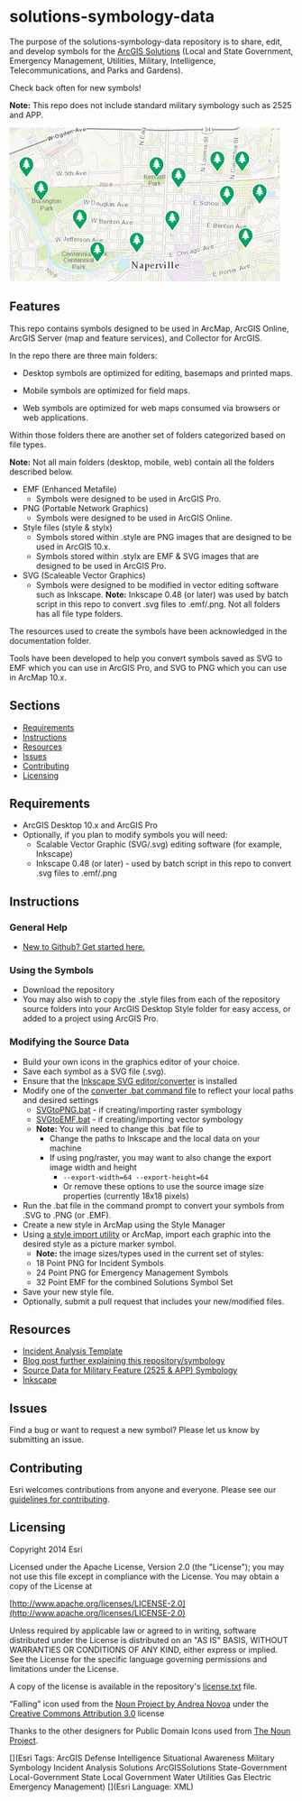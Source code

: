 solutions-symbology-data
========================

The purpose of the solutions-symbology-data repository is to share, edit, and develop symbols for the [ArcGIS Solutions](http://solutions.arcgis.com/ "ArcGIS Solutions") (Local and State Government, Emergency Management, Utilities, Military, Intelligence, Telecommunications, and Parks and Gardens).

Check back often for new symbols! 

**Note:** This repo does not include standard military symbology such as 2525 and APP.

![Image of repository-template](symbols-image.jpg)

## Features

This repo contains symbols designed to be used in ArcMap, ArcGIS Online, ArcGIS Server (map and feature services), and Collector for ArcGIS.

In the repo there are three main folders: 




- Desktop symbols are optimized for editing, basemaps and printed maps.


- Mobile symbols are optimized for field maps.


- Web symbols are optimized for web maps consumed via browsers or web applications.

Within those folders there are another set of folders categorized based on file types.

**Note:** Not all main folders (desktop, mobile, web) contain all the folders described below.

* EMF (Enhanced Metafile)
  *  Symbols were designed to be used in ArcGIS Pro. 
* PNG (Portable Network Graphics)
  * Symbols were designed to be used in ArcGIS Online.
* Style files (style & stylx) 
  * Symbols stored within .style are PNG images that are designed to be used in ArcGIS 10.x.
  * Symbols stored within .stylx are EMF & SVG images that are designed to be used in ArcGIS Pro.
* SVG (Scaleable Vector Graphics)
  * Symbols were designed to be modified in vector editing software such as Inkscape. **Note:** Inkscape 0.48 (or later) was used by batch script in this repo to convert .svg files to .emf/.png. Not all folders has all file type folders. 

The resources used to create the symbols have been acknowledged in the documentation folder.

Tools have been developed to help you convert symbols saved as SVG to EMF which you can use in ArcGIS Pro, and SVG to PNG which you can use in ArcMap 10.x.



## Sections

* [Requirements](#requirements)
* [Instructions](#instructions)
* [Resources](#resources)
* [Issues](#issues)
* [Contributing](#contributing)
* [Licensing](#licensing)

## Requirements

* ArcGIS Desktop 10.x and ArcGIS Pro
* Optionally, if you plan to modify symbols you will need:
    * Scalable Vector Graphic (SVG/.svg) editing software (for example, Inkscape)
    * Inkscape 0.48 (or later) - used by batch script in this repo to convert .svg files to .emf/.png

## Instructions

### General Help

* [New to Github? Get started here.](http://htmlpreview.github.com/?https://github.com/Esri/esri.github.com/blob/master/help/esri-getting-to-know-github.html)

### Using the Symbols

* Download the repository
* You may also wish to copy the .style files from each of the repository source folders into your ArcGIS Desktop Style folder for easy access, or added to a project using ArcGIS Pro.
 
### Modifying the Source Data
   
* Build your own icons in the graphics editor of your choice. 
* Save each symbol as a SVG file (.svg). 
* Ensure that the [Inkscape SVG editor/converter](http://www.inkscape.org) is installed
* Modify one of the [converter .bat command file](./tools) to reflect your local paths and desired settings
    * [SVGtoPNG.bat](./tools/SVGtoPNG.bat) - if creating/importing raster symbology
    * [SVGtoEMF.bat](./tools/SVGtoEMF.bat) - if creating/importing vector symbology
    * **Note:** You will need to change this .bat file to
        * Change the paths to Inkscape and the local data on your machine
        * If using png/raster, you may want to also change the export image width and height
            * `--export-width=64 --export-height=64`
            * Or remove these options to use the source image size properties (currently 18x18 pixels)
* Run the .bat file in the command prompt to convert your symbols from .SVG to .PNG (or .EMF).
* Create a new style in ArcMap using the Style Manager
* Using [a style import utility](https://github.com/williamscraigm/makiArcGISStyle) or ArcMap, import each graphic into the desired style as a picture marker symbol.
    * **Note:** the image sizes/types used in the current set of styles:
    * 18 Point PNG for Incident Symbols
    * 24 Point PNG for Emergency Management Symbols
    * 32 Point EMF for the combined Solutions Symbol Set
* Save your new style file.
* Optionally, submit a pull request that includes your new/modified files.

## Resources

* [Incident Analysis Template](http://maritime-ops.maps.arcgis.com/home/item.html?id=fd6e2c3272c14826b9781e93580dacfe)
* [Blog post further explaining this repository/symbology](http://blogs.esri.com/esri/arcgis/2014/04/17/arcgis-solutions-symbols-now-have-a-repo-on-github/)
* [Source Data for Military Feature (2525 & APP) Symbology](https://github.com/Esri/military-features-data)
* [Inkscape](https://inkscape.org/en/)

## Issues

Find a bug or want to request a new symbol?  Please let us know by submitting an issue.

## Contributing

Esri welcomes contributions from anyone and everyone. Please see our [guidelines for contributing](https://github.com/esri/contributing).

## Licensing

Copyright 2014 Esri

Licensed under the Apache License, Version 2.0 (the "License");
you may not use this file except in compliance with the License.
You may obtain a copy of the License at

   [http://www.apache.org/licenses/LICENSE-2.0](http://www.apache.org/licenses/LICENSE-2.0)

Unless required by applicable law or agreed to in writing, software
distributed under the License is distributed on an "AS IS" BASIS,
WITHOUT WARRANTIES OR CONDITIONS OF ANY KIND, either express or implied.
See the License for the specific language governing permissions and
limitations under the License.

A copy of the license is available in the repository's [license.txt](license.txt) file.

"Falling" icon used from the [Noun Project by Andrea Novoa](http://www.thenounproject.com/Andiinnoo/) under the
[Creative Commons Attribution 3.0](http://creativecommons.org/licenses/by/3.0/us/) license

Thanks to the other designers for Public Domain Icons used from [The Noun Project](http://thenounproject.com/).


[](Esri Tags: ArcGIS Defense Intelligence Situational Awareness Military Symbology Incident Analysis Solutions ArcGISSolutions State-Government Local-Government State Local Government Water Utilities Gas Electric Emergency Management)
[](Esri Language: XML)
